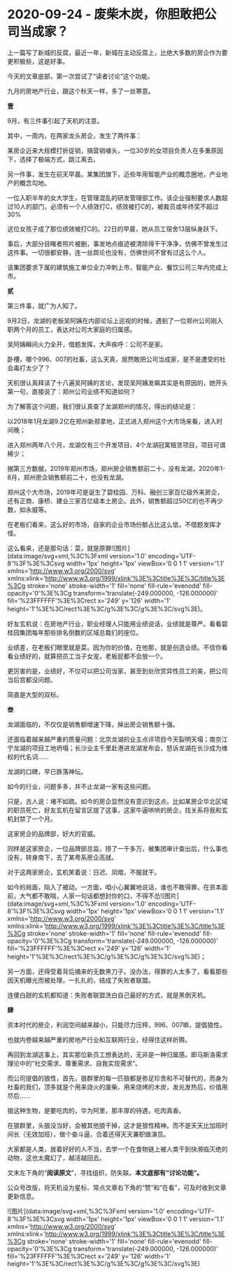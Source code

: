 # 2020-09-24 - 废柴木炭，你胆敢把公司当成家？

上一篇写了新城的反腐，最近一年，新城在主动反腐上，比绝大多数的房企作为要更积极些，这是好事。

今天的文章底部，第一次尝试了“读者讨论”这个功能。

九月的房地产行业，跟这个秋天一样，多了一丝寒意。

**壹**

9月，有三件事引起了天机的注意。

其中，一周内，在两家龙头房企，发生了两件事：

某房企近来大规模打折促销，搞营销噱头，一位30岁的女项目负责人在多重原因下，选择了极端方式，跳江离去。

另一件事，发生在前天早晨。某集团旗下，近些年用智能产业的概念圈地，产业地产的概念勾地。

一位入职半年的女大学生，在管理混乱的研发管理部工作。该企业强制要求人数超过10人的部门，必须有一个人绩效打C，绩效被打C的，被裁员或年终奖不超过30%

这位女孩子成了那位绩效被打C的。22日的早晨，她从员工宿舍13层纵身跃下。

事后，大部分目睹者照片被删，事发地点痕迹被清除得干干净净，仿佛不曾发生过这件事。一切很都安静，连一丝舆论也没有，仿佛世间不曾有过这么个人。

该集团要求下属的建筑施工单位全力冲刺上市，智能产业、餐饮公司三年内完成上市。

**贰**

第三件事，就广为人知了。

9月2日，龙湖的老板吴阿姨在内部论坛上巡视的时候，遇到了一位郑州公司刚入职两个月的员工，表达对公司大家庭的归属感。

吴阿姨瞬间火力全开，借题发挥，大声疾呼：公司不是家。

卧槽，哪个996、007的社畜，这么天真，居然敢把公司当成家，是不是遭受的社会毒打太少了？

天机很认真拜读了十八遍吴阿姨的言论，发现吴阿姨发飙其实是有原因的，她开头第一句，直接说了：郑州公司业绩不知道如何？

为了解答这个问题，我们很认真查了龙湖郑州的情况，得出的结论是：

以2018年1月龙湖9.2亿在郑州新郑拿地，正式进入郑州这个大市场来看，进入时间晚；

进入郑州两年八个月，龙湖仅有三个开发项目、4个龙湖冠寓租赁项目，项目可谓稀少；

据第三方数据，2019年郑州市场，郑州房企销售额前二十，没有龙湖，2020年1-8月，郑州房企销售额前二十，也没有龙湖。

郑州这个大市场，2019年可是诞生了碧桂园、万科、融创三家百亿级外来房企，还有正商、康桥、建业三家百亿级本土房企。此外，销售额超过50亿的也不再少数，如永威等。

在老板们看来，这么好的市场，自家的企业市场份额占比这么低，不借题发挥才怪。

这么看来，还是那句话：菜，就是原罪![图片](data:image/svg+xml,%3C%3Fxml version='1.0' encoding='UTF-8'%3F%3E%3Csvg width='1px' height='1px' viewBox='0 0 1 1' version='1.1' xmlns='http://www.w3.org/2000/svg' xmlns:xlink='http://www.w3.org/1999/xlink'%3E%3Ctitle%3E%3C/title%3E%3Cg stroke='none' stroke-width='1' fill='none' fill-rule='evenodd' fill-opacity='0'%3E%3Cg transform='translate(-249.000000, -126.000000)' fill='%23FFFFFF'%3E%3Crect x='249' y='126' width='1' height='1'%3E%3C/rect%3E%3C/g%3E%3C/g%3E%3C/svg%3E)。

好友玄机说：在房地产行业，职业经理人只能用业绩说话，业绩就是尊严。看看碧桂园集团每年那些排名倒数的区域总裁们的座位。

业绩差，在老板们眼里就是菜。因为你的价值，在他那，就是创造业绩。不信你看看业绩好的，就算把员工当子女宠，老板屁都不会放一个。

更厉害的是，业绩好，不仅可以把公司当家，甚至到处欣赏异性员工的美，把公司当后宫都没问题。

简直是大型的双标。

**叁**

龙湖面临的，不仅仅是销售额增速下降，掉出房企销售额十强。

还面临着越来越严重的质量问题：北京龙湖的业主点评项目今天裂明天塌；南京江宁龙湖的项目工地坍塌；长沙业主千里赴港进龙湖发布会，怒诉龙湖在长沙成为维权的代名词......

龙湖的口碑，早已跌落神坛。

如今的行业，问题多多，并不止龙湖一家有这些问题。

只是，古人说：堵不如疏。如今的房企显然没有意识到这点。比如某房企华北区域的职员死亡，好友玄机在留言区提了这事，这家牛逼哄哄的房企，找关系将我和玄机封禁了一个月。

这家房企的品牌部，好大的官威。

同样是这家房企，一位品牌部总监，捞了一千多万，被集团审计查出后，什么事也没有，转身南下，去了某粤系房企高就。

对于这两家房企，玄机笑着说：日迟、凤暗，不服就干。

如今的局面，陷入了被动。一方面，咱小心翼翼地说话，谁也不敢得罪，在资本面前，大气都不敢喘，人家一句话都想封你的口，不得不怂![图片](data:image/svg+xml,%3C%3Fxml version='1.0' encoding='UTF-8'%3F%3E%3Csvg width='1px' height='1px' viewBox='0 0 1 1' version='1.1' xmlns='http://www.w3.org/2000/svg' xmlns:xlink='http://www.w3.org/1999/xlink'%3E%3Ctitle%3E%3C/title%3E%3Cg stroke='none' stroke-width='1' fill='none' fill-rule='evenodd' fill-opacity='0'%3E%3Cg transform='translate(-249.000000, -126.000000)' fill='%23FFFFFF'%3E%3Crect x='249' y='126' width='1' height='1'%3E%3C/rect%3E%3C/g%3E%3C/g%3E%3C/svg%3E)；

另一方面，还得受着背后捅来的无数黑刀子。没办法，得罪的人太多了，看看那些因天机曝光而被处理，一扎扎的，结成了失败者联盟。

连傻白甜的玄机都知道：失败者联盟洗白自己最好的方式，就是黑倒天机。

**肆**

资本时代的房企，利润空间越来越小，只能尽力压榨，996、007嘛，提倡狼性。

也就内卷越来越严重的房地产行业和互联网行业，经得住这样折腾。

再回到龙湖这事上，其实那位新员工想表达的，无非是一种归属感。即马斯洛需求理论中的“社交需求、尊重需求、自我实现需求”。

而公司提倡的狼性，首先，狼群里的每一匹狼都是弥足珍贵和不可替代的，而身为社畜的我们，顶多就是个用来烧火的废柴、用来烧烤的木炭，发光发热后，价值用尽后......

狼这种生物，是要吃肉的，华为阿里，那丰厚的待遇，吃肉真香。

在狼群里，头狼没当好，会被其他狼干掉，这才是狼性精神。而不是天天比加班时间长（无效加班），做个奋斗逼，合着还得天天兼职做演员。

大家都是人类，放着好好的人不当，去学一个在食物链上被人类干到快濒临灭绝的动物，这也太魔幻了，越活越回去。

文末左下角的“**阅读原文**”，寻找组织，防失联。**本文底部有“讨论功能”。**

公众号改版，将天机设为星标、常点文章右下角的“赞”和“在看”，可及时收到文章更新信息。

![图片](data:image/svg+xml,%3C%3Fxml version='1.0' encoding='UTF-8'%3F%3E%3Csvg width='1px' height='1px' viewBox='0 0 1 1' version='1.1' xmlns='http://www.w3.org/2000/svg' xmlns:xlink='http://www.w3.org/1999/xlink'%3E%3Ctitle%3E%3C/title%3E%3Cg stroke='none' stroke-width='1' fill='none' fill-rule='evenodd' fill-opacity='0'%3E%3Cg transform='translate(-249.000000, -126.000000)' fill='%23FFFFFF'%3E%3Crect x='249' y='126' width='1' height='1'%3E%3C/rect%3E%3C/g%3E%3C/g%3E%3C/svg%3E)